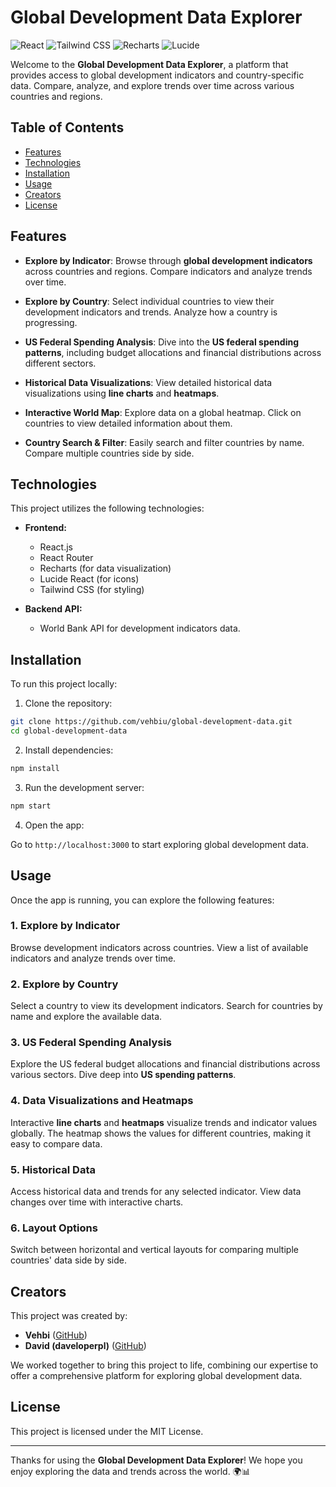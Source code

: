 # Global Development Data Explorer

![React](https://img.shields.io/badge/React-%231D75B8.svg?style=flat&logo=react&logoColor=white) ![Tailwind CSS](https://img.shields.io/badge/Tailwind%20CSS-%2338B2AC.svg?style=flat&logo=tailwind-css&logoColor=white) ![Recharts](https://img.shields.io/badge/Recharts-%234F85D8.svg?style=flat&logo=chart.js&logoColor=white) ![Lucide](https://img.shields.io/badge/Lucide-%231DA1F2.svg?style=flat&logo=lucide&logoColor=white)

Welcome to the **Global Development Data Explorer**, a platform that provides access to global development indicators and country-specific data. Compare, analyze, and explore trends over time across various countries and regions.

## Table of Contents

- [Features](#features)
- [Technologies](#technologies)
- [Installation](#installation)
- [Usage](#usage)
- [Creators](#creators)
- [License](#license)

## Features

- **Explore by Indicator**: Browse through **global development indicators** across countries and regions. Compare indicators and analyze trends over time.

- **Explore by Country**: Select individual countries to view their development indicators and trends. Analyze how a country is progressing.

- **US Federal Spending Analysis**: Dive into the **US federal spending patterns**, including budget allocations and financial distributions across different sectors.

- **Historical Data Visualizations**: View detailed historical data visualizations using **line charts** and **heatmaps**.

- **Interactive World Map**: Explore data on a global heatmap. Click on countries to view detailed information about them.

- **Country Search & Filter**: Easily search and filter countries by name. Compare multiple countries side by side.

## Technologies

This project utilizes the following technologies:

- **Frontend:**
  - React.js
  - React Router
  - Recharts (for data visualization)
  - Lucide React (for icons)
  - Tailwind CSS (for styling)

- **Backend API:**
  - World Bank API for development indicators data.

## Installation

To run this project locally:

1. Clone the repository:

```bash
git clone https://github.com/vehbiu/global-development-data.git
cd global-development-data
```

2. Install dependencies:

```bash
npm install
```

3. Run the development server:

```bash
npm start
```

4. Open the app:

Go to `http://localhost:3000` to start exploring global development data.

## Usage

Once the app is running, you can explore the following features:

### 1. Explore by Indicator
Browse development indicators across countries. View a list of available indicators and analyze trends over time.

### 2. Explore by Country
Select a country to view its development indicators. Search for countries by name and explore the available data.

### 3. US Federal Spending Analysis
Explore the US federal budget allocations and financial distributions across various sectors. Dive deep into **US spending patterns**.

### 4. Data Visualizations and Heatmaps
Interactive **line charts** and **heatmaps** visualize trends and indicator values globally. The heatmap shows the values for different countries, making it easy to compare data.

### 5. Historical Data
Access historical data and trends for any selected indicator. View data changes over time with interactive charts.

### 6. Layout Options
Switch between horizontal and vertical layouts for comparing multiple countries' data side by side.

## Creators

This project was created by:

- **Vehbi** ([GitHub](https://github.com/vehbiu))
- **David (daveloperpl)** ([GitHub](https://github.com/daveloperpl))

We worked together to bring this project to life, combining our expertise to offer a comprehensive platform for exploring global development data.

## License

This project is licensed under the MIT License.

---

Thanks for using the **Global Development Data Explorer**! We hope you enjoy exploring the data and trends across the world. 🌍📊